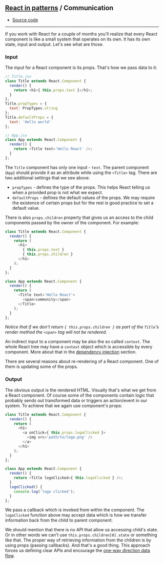 ## [React in patterns](../../README.md) / Communication

* [Source code](https://github.com/krasimir/react-in-patterns/tree/master/patterns/communication/src)

---

If you work with React for a couple of months you'll realize that every React component is like a small system that operates on its own. It has its own state, input and output. Let's see what are those.

### Input

The input for a React component is its props. That's how we pass data to it:

```js
// Title.jsx
class Title extends React.Component {
  render() {
    return <h1>{ this.props.text }</h1>;
  }
};
Title.propTypes = {
  text: PropTypes.string
};
Title.defaultProps = {
  text: 'Hello world'
};

// App.jsx
class App extends React.Component {
  render() {
    return <Title text='Hello React' />;
  }
};
```

The `Title` component has only one input - `text`. The parent component (`App`) should provide it as an attribute while using the `<Title>` tag. There are two additional settings that we see above:

* `propTypes` - defines the type of the props. This helps React telling us when a provided prop is not what we expect.
* `defaultProps` - defines the default values of the props. We may require the existence of certain props but for the rest is good practice to set a default value.

There is also `props.children` property that gives us an access to the child components passed by the owner of the component. For example:

```js
class Title extends React.Component {
  render() {
    return (
      <h1>
        { this.props.text }
        { this.props.children }
      </h1>
    );
  }
};

class App extends React.Component {
  render() {
    return (
      <Title text='Hello React'>
        <span>community</span>
      </Title>
    );
  }
};
```

*Notice that if we don't return `{ this.props.children }` as part of the `Title`'s render method the `<span>` tag will not be rendered.*

An indirect input to a component may be also the so called `context`. The whole React tree may have a `context` object which is accessible by every component. More about that in the [dependency injection](https://github.com/krasimir/react-in-patterns/tree/master/patterns/dependency-injection) section.

There are several reasons about re-rendering of a React component. One of them is updating some of the props.

### Output

The obvious output is the rendered HTML. Visually that's what we get from a React component. Of course some of the components contain logic that probably sends out transformed data or triggers an action/event in our system. To achieve that we again use component's props:

```js
class Title extends React.Component {
  render() {
    return (
      <h1>
        <a onClick={ this.props.logoClicked }>
          <img src='path/to/logo.png' />
        </a>
      </h1>
    );
  }
};

class App extends React.Component {
  render() {
    return <Title logoClicked={ this.logoClicked } />;
  }
  logoClicked() {
    console.log('logo clicked');
  }
};
```

We pass a callback which is invoked from within the component. The `logoClicked` function above may accept data which is how we transfer information back from the child to parent component.

We should mention that there is no API that allow us accessing child's state. Or in other words we can't use `this.props.children[0].state` or something like that. The proper way of retrieving information from the children is by using props (passing callbacks). And that's a good thing. This approach forces us defining clear APIs and encourage the [one-way direction data flow](https://github.com/krasimir/react-in-patterns/tree/master/patterns/one-direction-data-flow).
